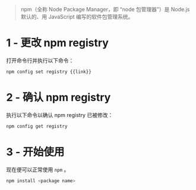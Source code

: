 > npm（全称 Node Package Manager，即 “node 包管理器”）是 Node.js 默认的、用 JavaScript 编写的软件包管理系统。

# 1 - 更改 npm registry

打开命令行并执行以下命令：

```bash
npm config set registry {{link}}
```

# 2 - 确认 npm registry

执行以下命令以确认 npm registry 已被修改：

```bash
npm config get registry
```

# 3 - 开始使用

现在便可以正常使用 `npm` 。

```bash
npm install <package name>
```
